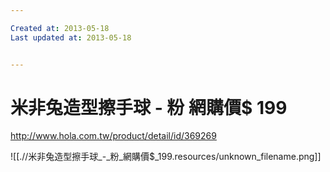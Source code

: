 ```yaml
---

Created at: 2013-05-18
Last updated at: 2013-05-18


---
```


# 米非兔造型擦手球 - 粉 網購價$ 199


<http://www.hola.com.tw/product/detail/id/369269>

![[.//米非兔造型擦手球_-_粉_網購價$_199.resources/unknown_filename.png]]

